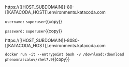 https://[[HOST_SUBDOMAIN]]-80-[[KATACODA_HOST]].environments.katacoda.com

`username:` `superuser`{{copy}}

`password:` `superuser`{{copy}}


https://[[HOST_SUBDOMAIN]]-8080-[[KATACODA_HOST]].environments.katacoda.com

`docker run -it --entrypoint bash -v /download:/download phenomrascalov/rhel7.9`{{copy}}
